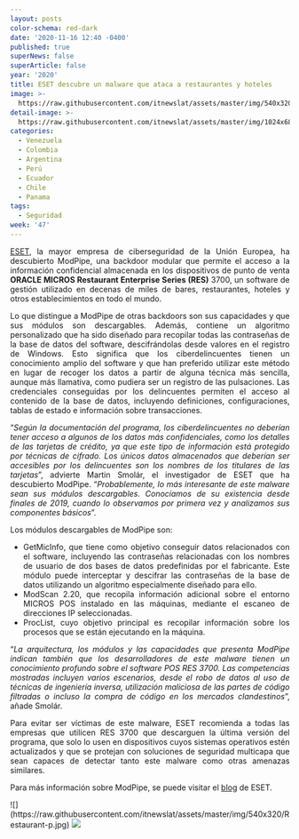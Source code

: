 ```yaml
---
layout: posts
color-schema: red-dark
date: '2020-11-16 12:40 -0400'
published: true
superNews: false
superArticle: false
year: '2020'
title: ESET descubre un malware que ataca a restaurantes y hoteles
image: >-
  https://raw.githubusercontent.com/itnewslat/assets/master/img/540x320/Restaurant-p.jpg
detail-image: >-
  https://raw.githubusercontent.com/itnewslat/assets/master/img/1024x680/Restaurant-g.jpg
categories:
  - Venezuela
  - Colombia
  - Argentina
  - Perú
  - Ecuador
  - Chile
  - Panama
tags:
  - Seguridad
week: '47'
---
```

<p style="text-align: justify;"><a href="https://www.eset.com/es/">ESET</a>, la mayor empresa de ciberseguridad de la Unión Europea, ha descubierto ModPipe, una backdoor modular que permite el acceso a la información confidencial almacenada en los dispositivos de punto de venta <Strong>ORACLE MICROS Restaurant Enterprise Series (RES)</Strong> 3700, un software de gestión utilizado en decenas de miles de bares, restaurantes, hoteles y otros establecimientos en todo el mundo.</p>
<p style="text-align: justify;">Lo que distingue a ModPipe de otras backdoors son sus capacidades y que sus módulos son descargables. Además, contiene un algoritmo personalizado que ha sido diseñado para recopilar todas las contraseñas de la base de datos del software, descifrándolas desde valores en el registro de Windows. Esto significa que los ciberdelincuentes tienen un conocimiento amplio del software y que han preferido utilizar este método en lugar de recoger los datos a partir de alguna técnica más sencilla, aunque más llamativa, como pudiera ser un registro de las pulsaciones. Las credenciales conseguidas por los delincuentes permiten el acceso al contenido de la base de datos, incluyendo definiciones, configuraciones, tablas de estado e información sobre transacciones.</p>
<p style="text-align: justify;">“<em>Según la documentación del programa, los ciberdelincuentes no deberían tener acceso a algunos de los datos más confidenciales, como los detalles de las tarjetas de crédito, ya que este tipo de información está protegido por técnicas de cifrado. Los únicos datos almacenados que deberían ser accesibles por los delincuentes son los nombres de los titulares de las tarjetas</em>”, advierte Martin Smolár, el investigador de ESET que ha descubierto ModPipe. “<em>Probablemente, </em><em>lo más interesante de este malware sean sus módulos descargables. Conocíamos de su existencia desde finales de 2019, cuando lo observamos por primera vez y analizamos sus componentes básicos</em>”.</p>
<p style="text-align: justify;">Los módulos descargables de ModPipe son:</p>

<ul style="text-align: justify;">
	<li>GetMicInfo, que tiene como objetivo conseguir datos relacionados con el software, incluyendo las contraseñas relacionadas con los nombres de usuario de dos bases de datos predefinidas por el fabricante. Este módulo puede interceptar y descifrar las contraseñas de la base de datos utilizando un algoritmo especialmente diseñado para ello.</li>
	<li>ModScan 2.20, que recopila información adicional sobre el entorno MICROS POS instalado en las máquinas, mediante el escaneo de direcciones IP seleccionadas.</li>
	<li>ProcList, cuyo objetivo principal es recopilar información sobre los procesos que se están ejecutando en la máquina.</li>
</ul>
<p style="text-align: justify;">“<em>La arquitectura, los módulos y las capacidades que presenta ModPipe indican también que los desarrolladores de este malware tienen un conocimiento profundo sobre el software POS RES 3700. Las competencias mostradas incluyen varios escenarios, desde el robo de datos al uso de técnicas de ingeniería inversa, utilización maliciosa de las partes de código filtradas o incluso la compra de código en los mercados clandestinos</em>”, añade Smolár.</p>
<p style="text-align: justify;">Para evitar ser víctimas de este malware, ESET recomienda a todas las empresas que utilicen RES 3700 que descarguen la última versión del programa, que solo lo usen en dispositivos cuyos sistemas operativos estén actualizados y que se protejan con soluciones de seguridad multicapa que sean capaces de detectar tanto este malware como otras amenazas similares.</p>
<p style="text-align: justify;">Para más información sobre ModPipe, se puede visitar el <a href="https://www.welivesecurity.com/2020/11/12/hungry-data-modpipe-backdoor-hits-pos-software-hospitality-sector/">blog</a> de ESET.</p>
<p style="text-align: justify;"></p>
![](https://raw.githubusercontent.com/itnewslat/assets/master/img/540x320/Restaurant-p.jpg)

<img src="https://tracker.metricool.com/c3po.jpg?hash=56f88a41e39ab42c063cc51676587a04"/>